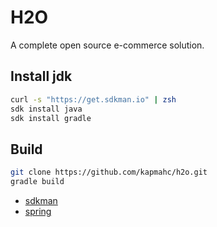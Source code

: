 # H2O
A complete open source e-commerce solution.

## Install jdk
```bash
curl -s "https://get.sdkman.io" | zsh
sdk install java
sdk install gradle
```

## Build

```bash
git clone https://github.com/kapmahc/h2o.git
gradle build
```

- [sdkman](http://sdkman.io/usage.html)
- [spring](https://spring.io/guides)

